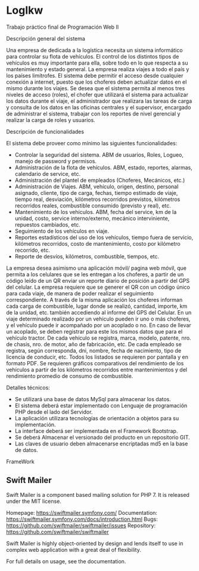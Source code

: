 # LogIkw
Trabajo práctico final de Programación Web II

Descripción general del sistema

Una empresa de dedicada a la logística necesita un sistema informático para controlar su flota de
vehículos.
El control de los distintos tipos de vehículos es muy importante para ella, sobre todo en lo que respecta a
su mantenimiento y estado general.
La empresa realiza viajes a todo el país y los países limítrofes.
El sistema debe permitir el acceso desde cualquier conexión a internet, puesto que los choferes deben
actualizar datos en el mismo durante los viajes.
Se desea que el sistema permita al menos tres niveles de acceso (roles), el chofer que utilizará el sistema
para actualizar los datos durante el viaje, el administrador que realizara las tareas de carga y consulta de
los datos en las oficinas centrales y el supervisor, encargado de administrar el sistema, trabajar con los
reportes de nivel gerencial y realizar la carga de roles y usuarios.

Descripción de funcionalidades

El sistema debe proveer como mínimo las siguientes funcionalidades:
  * Controlar la seguridad del sistema. ABM de usuarios, Roles, Logueo, manejo de password y
  permisos.
  * Administración de la flota de vehículos. ABM, estado, reportes, alarmas, calendario de service,
  etc.
  * Administración del plantel de empleados (Choferes, Mecánicos, etc.)
  * Administración de Viajes. ABM, vehículo, origen, destino, personal asignado, cliente, tipo de
  carga, fechas, tiempo estimado de viaje, tiempo real, desviación, kilómetros recorridos previstos,
  kilómetros recorridos reales, combustible consumido (previsto y real), etc.
  * Mantenimiento de los vehículos. ABM, fecha del service, km de la unidad, costo, service
  interno/externo, mecánico interviniente, repuestos cambiados, etc.
  * Seguimiento de los vehículos en viaje.
  * Reportes estadísticos del uso de los vehículos, tiempo fuera de servicio, kilómetros recorridos,
  costo de mantenimiento, costo por kilómetro recorrido, etc.
  * Reporte de desvíos, kilómetros, combustible, tiempos, etc.


La empresa desea asimismo una aplicación móvil/ pagina web móvil, que permita a los celulares que se
les entregan a los choferes, a partir de un código leído de un QR enviar un reporte diario de posición a
partir del GPS del celular. La empresa requiere que se generer el QR con un código único para cada viaje,
de manera de poder realizar el seguimiento correspondiente. A través de la misma aplicación los
choferes informan cada carga de combustible, lugar donde se realizó, cantidad, importe, km de la
unidad, etc. también accediendo al informe del GPS del Celular.
En un viaje determinado realizado por un vehículo pueden ir uno o más choferes, y el vehículo puede ir
acompañado por un acoplado o no. En caso de llevar un acoplado, se deben registrar para este los
mismos datos que para el vehículo tractor.
De cada vehículo se registra, marca, modelo, patente, nro. de chasis, nro. de motor, año de fabricación,
etc.
De cada empleado se registra, según corresponda, dni, nombre, fecha de nacimiento, tipo de licencia de
conducir, etc.
Todos los listados se requieren por pantalla y en formato PDF.
Se requieren gráficos comparativos del rendimiento de los vehículos a partir de los kilómetros recorridos
entre mantenimientos y del rendimiento promedio de consumo de combustible.


Detalles técnicos:

  * Se utilizará una base de datos MySql para almacenar los datos.
  * El sistema deberá estar implementado con Lenguaje de programación PHP desde el lado del
  Servidor.
  * La aplicación utilizara tecnologías de orientación a objetos para su implementación.
  * La interface deberá ser implementada en el Framework Bootstrap.
  * Se deberá Almacenar el versionado del producto en un repositorio GIT.
  * Las claves de usuario deben almacenarse encriptadas md5 en la base de datos.

FrameWork

Swift Mailer
------------

Swift Mailer is a component based mailing solution for PHP 7.
It is released under the MIT license.

   Homepage:      https://swiftmailer.symfony.com/
   Documentation: https://swiftmailer.symfony.com/docs/introduction.html
   Bugs:          https://github.com/swiftmailer/swiftmailer/issues
   Repository:    https://github.com/swiftmailer/swiftmailer


Swift Mailer is highly object-oriented by design and lends itself
to use in complex web application with a great deal of flexibility.

For full details on usage, see the documentation.
